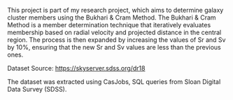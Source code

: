 This project is part of my research project, which aims to determine galaxy cluster members using the Bukhari & Cram Method. The Bukhari & Cram Method is a member determination technique that iteratively evaluates membership based on radial velocity and projected distance in the central region. The process is then expanded by increasing the values of Sr and Sv by 10%, ensuring that the new Sr and Sv values are less than the previous ones.

Dataset Source: https://skyserver.sdss.org/dr18

The dataset was extracted using CasJobs, SQL queries from Sloan Digital Data Survey (SDSS).
